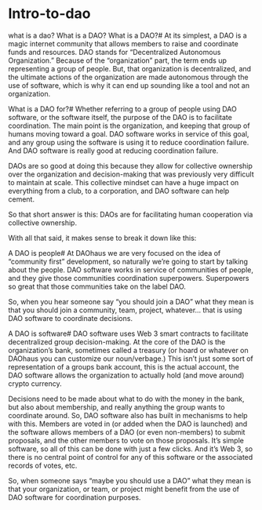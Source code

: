 # Intro-to-dao
what is a dao?
What is a DAO?
What is a DAO?#
At its simplest, a DAO is a magic internet community that allows members to raise and coordinate funds and resources. DAO stands for “Decentralized Autonomous Organization.” Because of the “organization” part, the term ends up representing a group of people. But, that organization is decentralized, and the ultimate actions of the organization are made autonomous through the use of software, which is why it can end up sounding like a tool and not an organization.

What is a DAO for?#
Whether referring to a group of people using DAO software, or the software itself, the purpose of the DAO is to facilitate coordination. The main point is the organization, and keeping that group of humans moving toward a goal. DAO software works in service of this goal, and any group using the software is using it to reduce coordination failure. And DAO software is really good at reducing coordination failure.

DAOs are so good at doing this because they allow for collective ownership over the organization and decision-making that was previously very difficult to maintain at scale. This collective mindset can have a huge impact on everything from a club, to a corporation, and DAO software can help cement.

So that short answer is this: DAOs are for facilitating human cooperation via collective ownership.

With all that said, it makes sense to break it down like this:

A DAO is people#
At DAOhaus we are very focused on the idea of “community first” development, so naturally we’re going to start by talking about the people. DAO software works in service of communities of people, and they give those communities coordination superpowers. Superpowers so great that those communities take on the label DAO.

So, when you hear someone say “you should join a DAO” what they mean is that you should join a community, team, project, whatever… that is using DAO software to coordinate decisions.

A DAO is software#
DAO software uses Web 3 smart contracts to facilitate decentralized group decision-making. At the core of the DAO is the organization’s bank, sometimes called a treasury (or hoard or whatever on DAOhaus you can customize our noun/verbage.) This isn’t just some sort of representation of a groups bank account, this is the actual account, the DAO software allows the organization to actually hold (and move around) crypto currency.

Decisions need to be made about what to do with the money in the bank, but also about membership, and really anything the group wants to coordinate around. So, DAO software also has built in mechanisms to help with this. Members are voted in (or added when the DAO is launched) and the software allows members of a DAO (or even non-members) to submit proposals, and the other members to vote on those proposals. It’s simple software, so all of this can be done with just a few clicks. And it’s Web 3, so there is no central point of control for any of this software or the associated records of votes, etc.

So, when someone says “maybe you should use a DAO” what they mean is that your organization, or team, or project might benefit from the use of DAO software for coordination purposes.

